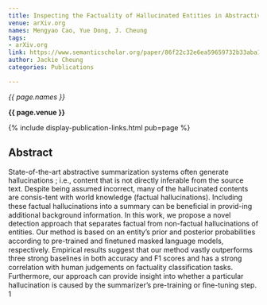 ```yaml
---
title: Inspecting the Factuality of Hallucinated Entities in Abstractive Summarization
venue: arXiv.org
names: Mengyao Cao, Yue Dong, J. Cheung
tags:
- arXiv.org
link: https://www.semanticscholar.org/paper/86f22c32e6ea59659732b33aba1a786125e6f585
author: Jackie Cheung
categories: Publications

---
```


*{{ page.names }}*

**{{ page.venue }}**

{% include display-publication-links.html pub=page %}

## Abstract

State-of-the-art abstractive summarization systems often generate hallucinations ; i.e., content that is not directly inferable from the source text. Despite being assumed incorrect, many of the hallucinated contents are consis-tent with world knowledge (factual hallucinations). Including these factual hallucinations into a summary can be beneﬁcial in provid-ing additional background information. In this work, we propose a novel detection approach that separates factual from non-factual hallucinations of entities. Our method is based on an entity’s prior and posterior probabilities according to pre-trained and ﬁnetuned masked language models, respectively. Empirical results suggest that our method vastly outperforms three strong baselines in both accuracy and F1 scores and has a strong correlation with human judgements on factuality classiﬁcation tasks. Furthermore, our approach can provide insight into whether a particular hallucination is caused by the summarizer’s pre-training or ﬁne-tuning step. 1
